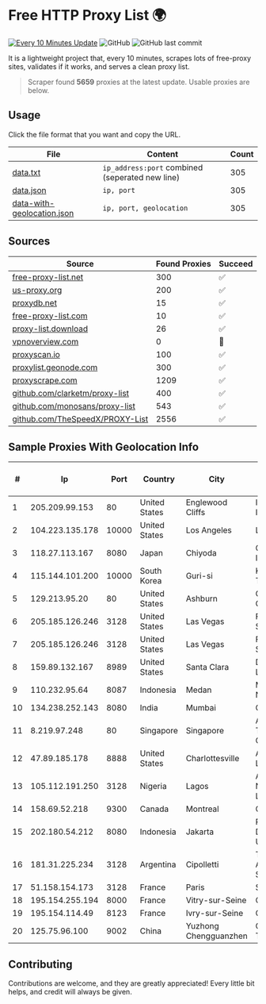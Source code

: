 
# Free HTTP Proxy List 🌍

[![Every 10 Minutes Update](https://github.com/mertguvencli/http-proxy-list/actions/workflows/main.yml/badge.svg?branch=main)](https://github.com/mertguvencli/http-proxy-list/actions/workflows/main.yml)
![GitHub](https://img.shields.io/github/license/mertguvencli/http-proxy-list)
![GitHub last commit](https://img.shields.io/github/last-commit/mertguvencli/http-proxy-list)

It is a lightweight project that, every 10 minutes, scrapes lots of free-proxy sites, validates if it works, and serves a clean proxy list.


> Scraper found **5659** proxies at the latest update. Usable proxies are below.

## Usage

Click the file format that you want and copy the URL.


|File|Content|Count|
|----|-------|-----|
|[data.txt](https://raw.githubusercontent.com/mertguvencli/http-proxy-list/main/proxy-list/data.txt)|`ip_address:port` combined (seperated new line)|305|
|[data.json](https://raw.githubusercontent.com/mertguvencli/http-proxy-list/main/proxy-list/data.json)|`ip, port`|305|
|[data-with-geolocation.json](https://raw.githubusercontent.com/mertguvencli/http-proxy-list/main/proxy-list/data-with-geolocation.json)|`ip, port, geolocation`|305|

## Sources

|Source|Found Proxies|Succeed|
|------|-------------|-------|
|[free-proxy-list.net](https://free-proxy-list.net)|300|✅|
|[us-proxy.org](https://www.us-proxy.org)|200|✅|
|[proxydb.net](http://proxydb.net)|15|✅|
|[free-proxy-list.com](https://free-proxy-list.com/?page=&port=&type%5B%5D=http&type%5B%5D=https&up_time=0&search=Search)|10|✅|
|[proxy-list.download](https://www.proxy-list.download/HTTP)|26|✅|
|[vpnoverview.com](https://vpnoverview.com/privacy/anonymous-browsing/free-proxy-servers)|0|🚫|
|[proxyscan.io](https://www.proxyscan.io)|100|✅|
|[proxylist.geonode.com](https://proxylist.geonode.com/api/proxy-list?limit=300&page=1&sort_by=lastChecked&sort_type=desc&protocols=http,https)|300|✅|
|[proxyscrape.com](https://api.proxyscrape.com/v2/?request=displayproxies&protocol=http&timeout=10000&country=all&ssl=all&anonymity=all)|1209|✅|
|[github.com/clarketm/proxy-list](https://raw.githubusercontent.com/clarketm/proxy-list/master/proxy-list-raw.txt)|400|✅|
|[github.com/monosans/proxy-list](https://raw.githubusercontent.com/monosans/proxy-list/main/proxies/http.txt)|543|✅|
|[github.com/TheSpeedX/PROXY-List](https://raw.githubusercontent.com/TheSpeedX/PROXY-List/master/http.txt)|2556|✅|


## Sample Proxies With Geolocation Info

|#|Ip|Port|Country|City|Internet Service Provider|
|-|--|----|-------|----|-------------------------|
|1|205.209.99.153|80|United States|Englewood Cliffs|Interserver, Inc|
|2|104.223.135.178|10000|United States|Los Angeles|LayerHost|
|3|118.27.113.167|8080|Japan|Chiyoda|GMO Internet, Inc.|
|4|115.144.101.200|10000|South Korea|Guri-si|Korea Telecom|
|5|129.213.95.20|80|United States|Ashburn|Oracle Corporation|
|6|205.185.126.246|3128|United States|Las Vegas|FranTech Solutions|
|7|205.185.126.246|3128|United States|Las Vegas|FranTech Solutions|
|8|159.89.132.167|8989|United States|Santa Clara|DigitalOcean, LLC|
|9|110.232.95.64|8087|Indonesia|Medan|Media Antar Nusa PT.|
|10|134.238.252.143|8080|India|Mumbai|Google LLC|
|11|8.219.97.248|80|Singapore|Singapore|Alibaba (US) Technology Co., Ltd.|
|12|47.89.185.178|8888|United States|Charlottesville|Alibaba.com LLC|
|13|105.112.191.250|3128|Nigeria|Lagos|Airtel Networks Limited|
|14|158.69.52.218|9300|Canada|Montreal|OVH SAS|
|15|202.180.54.212|8080|Indonesia|Jakarta|PT. Panca Dewata Utama|
|16|181.31.225.234|3128|Argentina|Cipolletti|Telecom Argentina S.A|
|17|51.158.154.173|3128|France|Paris|SCALEWAY|
|18|195.154.255.194|8000|France|Vitry-sur-Seine|Online S.A.S.|
|19|195.154.114.49|8123|France|Ivry-sur-Seine|Online S.A.S.|
|20|125.75.96.100|9002|China|Yuzhong Chengguanzhen|China Telecom|



## Contributing

Contributions are welcome, and they are greatly appreciated! Every
little bit helps, and credit will always be given.

